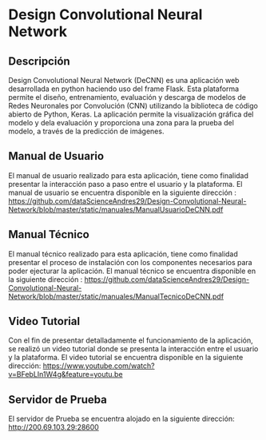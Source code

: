 # Design Convolutional Neural Network

## Descripción

Design Convolutional Neural Network (DeCNN) es una aplicación web desarrollada en python haciendo uso del frame Flask. Esta plataforma permite el diseño, entrenamiento, evaluación y descarga de modelos de Redes Neuronales por Convolución (CNN) utilizando la biblioteca de código abierto de Python, Keras. La aplicación permite la visualización gráfica del modelo y dela evaluación y proporciona una zona para la prueba del modelo, a través de la predicción de imágenes.


## Manual de Usuario

El manual de usuario realizado para esta aplicación, tiene como finalidad presentar la interacción paso a paso entre el usuario y la plataforma. El manual de usuario se encuentra disponible en la siguiente dirección : https://github.com/dataScienceAndres29/Design-Convolutional-Neural-Network/blob/master/static/manuales/ManualUsuarioDeCNN.pdf

## Manual Técnico

El manual técnico realizado para esta aplicación, tiene como finalidad presentar el proceso de instalación con los componentes necesarios para poder ejecturar la aplicación. El manual técnico se encuentra disponible en la siguiente dirección : https://github.com/dataScienceAndres29/Design-Convolutional-Neural-Network/blob/master/static/manuales/ManualTecnicoDeCNN.pdf

## Video Tutorial 
Con el fin de presentar detalladamente el funcionamiento de la aplicación, se realizó un video tutorial donde se presenta la interacción entre el usuario y la plataforma. El video tutorial se encuentra disponible en la siguiente dirección: https://www.youtube.com/watch?v=BFebLIn1W4g&feature=youtu.be

## Servidor de Prueba
El servidor de Prueba se encuentra alojado en la siguiente dirección: http://200.69.103.29:28600
